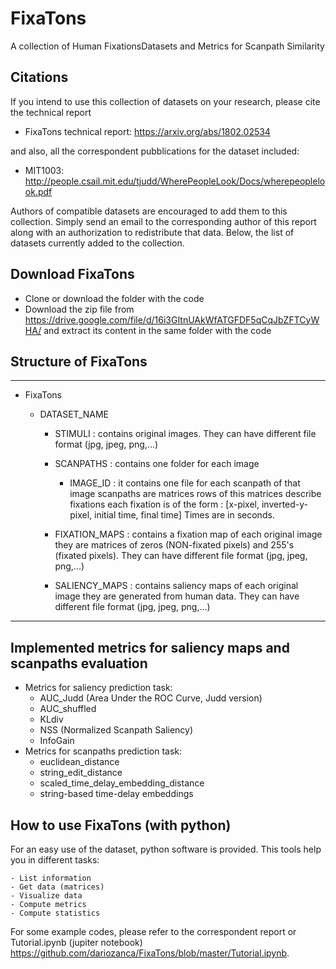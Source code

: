 # FixaTons
A collection of Human FixationsDatasets and Metrics for Scanpath Similarity

## Citations
If you intend to use this collection of datasets on your research, please cite the technical report

- FixaTons technical report: https://arxiv.org/abs/1802.02534

and also, all the correspondent pubblications for the dataset included:


- MIT1003: http://people.csail.mit.edu/tjudd/WherePeopleLook/Docs/wherepeoplelook.pdf

 Authors of compatible datasets are encouraged to add them to this collection. Simply send an email to the corresponding author of this report along with an authorization to redistribute that data. Below, the list of datasets currently added to the collection.

    
## Download FixaTons

- Clone or download the folder with the code
- Download the zip file from https://drive.google.com/file/d/16i3GItnUAkWfATGFDF5qCqJbZFTCyWHA/ and extract its content in the same folder with the code

## Structure of FixaTons

________________________________________________________________________________

- FixaTons

    - DATASET_NAME

        - STIMULI : contains original images.
                  They can have different file format (jpg, jpeg, png,...)

        - SCANPATHS : contains one folder for each image

            - IMAGE_ID :
                  it contains one file for each scanpath of that image
                  scanpaths are matrices
                  rows of this matrices describe fixations
                  each fixation is of the form :
                  [x-pixel, inverted-y-pixel, initial time, final time]
                  Times are in seconds.

        - FIXATION_MAPS : contains a fixation map of each original image
            they are matrices of zeros (NON-fixated pixels) and 255's (fixated
            pixels). They can have different file format (jpg, jpeg, png,...)

        - SALIENCY_MAPS : contains saliency maps of each original image
            they are generated from human data. They can have different file
            format (jpg, jpeg, png,...)
            
________________________________________________________________________________

## Implemented metrics for saliency maps and scanpaths evaluation

- Metrics for saliency prediction task:
	- AUC_Judd (Area Under the ROC Curve, Judd version)
	- AUC_shuffled
	- KLdiv 
	- NSS (Normalized Scanpath Saliency)
	- InfoGain
- Metrics for scanpaths prediction task:
	- euclidean_distance
	- string_edit_distance
	- scaled_time_delay_embedding_distance
	- string-based time-delay embeddings

## How to use FixaTons (with python)

For an easy use of the dataset, python software is provided. This tools help you in different tasks:

    - List information
    - Get data (matrices)
    - Visualize data
    - Compute metrics
    - Compute statistics

For some example codes, please refer to the correspondent report or Tutorial.ipynb (jupiter notebook) https://github.com/dariozanca/FixaTons/blob/master/Tutorial.ipynb.
